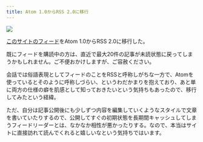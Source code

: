 ```yaml
---
title: Atom 1.0からRSS 2.0に移行
---
```


![](https://i.imgur.com/GNxhIyzh.png)

[このサイトのフィード](/feed.xml)をAtom 1.0からRSS 2.0に移行した。

既にフィードを購読中の方は、直近で最大20件の記事が未読状態に戻ってしまうかもしれません。ご不便おかけしますが、ご容赦ください。

会話では俗語表現としてフィードのことをRSSと呼称しがちな一方で、Atomを使っているとそのように呼称しづらい、というわだかまりを抱えており、あと単に両方の仕様の癖を肌感として知っておきたいという気持ちもあったので、移行してみたという経緯。

ただ、自分は記事公開後にも少しずつ内容を編集していくようなスタイルで文章を書いていたりするので、公開してすぐの初期状態を長期間キャッシュしてしまうフィードリーダーとは、なかなか相性が悪かったりする。なので、本当はサイトに直接訪れて読んでくれると嬉しいなという気持ちではいます。
